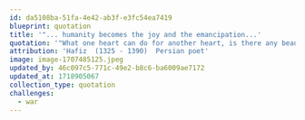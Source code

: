 ```yaml
---
id: da5108ba-51fa-4e42-ab3f-e3fc54ea7419
blueprint: quotation
title: '"... humanity becomes the joy and the emancipation...'
quotation: '"What one heart can do for another heart, is there any beauty in the world that can match this? Brotherhood, sisterhood, humanity becomes the joy and the emancipation."'
attribution: 'Hafiz  (1325 - 1390)  Persian poet'
image: image-1707485125.jpeg
updated_by: 46c097c5-771c-49e2-b8c6-ba6009ae7172
updated_at: 1718905067
collection_type: quotation
challenges:
  - war
---
```

